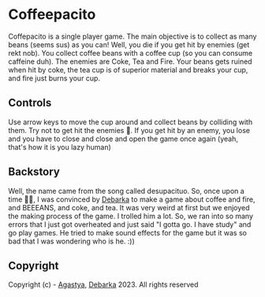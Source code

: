 # Coffeepacito

Coffepacito is a single player game. The main objective is to collect as many beans (seems sus) as you can! Well, you die if you get hit by enemies (get rekt nob). You collect coffee beans with a coffee cup (so you can consume caffeine duh). The enemies are Coke, Tea and Fire. Your beans gets ruined when hit by coke, the tea cup is of superior material and breaks your cup, and fire just burns your cup.

## Controls 

Use arrow keys to move the cup around and collect beans by colliding with them. Try not to get hit the enemies 👿. If you get hit by an enemy, you lose and you have to close and close and open the game once again (yeah, that's how it is you lazy human)

## Backstory

Well, the name came from the song called desupacituo. So, once upon a time 🧙‍♂️, I was convinced by [Debarka](https://github.com/Coolstormaction) to make a game about coffee and fire, and BEEEANS, and coke, and tea. It was very weird at first but we enjoyed the making process of the game. I trolled him a lot. So, we ran into so many errors that I just got overheated and just said "I gotta go. I have study" and go play games. He tried to make sound effects for the game but it was so bad that I was wondering who is he. :))

## Copyright

Copyright (c) - [Agastya](https://github.com/RathoreAgastya), [Debarka](https://github.com/Coolstormaction) 2023. All rights reserved
